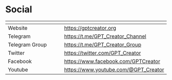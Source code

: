 # Social



<table data-header-hidden><thead><tr><th width="189"></th><th></th></tr></thead><tbody><tr><td>Website</td><td><a href="https://gptcreator.org/">https://gptcreator.org</a></td></tr><tr><td>Telegram</td><td><a href="https://t.me/GPT_Creator_Channel">https://t.me/GPT_Creator_Channel</a></td></tr><tr><td>Telegram Group</td><td><a href="https://t.me/GPT_Creator_Group">https://t.me/GPT_Creator_Group</a></td></tr><tr><td>Twitter</td><td><a href="https://twitter.com/GPT_Creator">https://twitter.com/GPT_Creator</a></td></tr><tr><td>Facebook</td><td><a href="https://www.facebook.com/GPTCreator">https://www.facebook.com/GPTCreator</a></td></tr><tr><td>Youtube</td><td><a href="https://www.youtube.com/@GPT_Creator">https://www.youtube.com/@GPT_Creator</a></td></tr></tbody></table>
